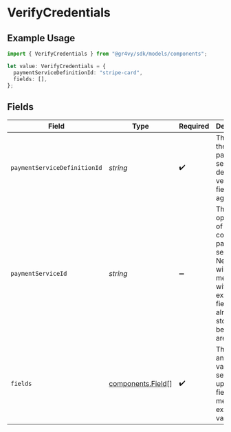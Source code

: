 # VerifyCredentials

## Example Usage

```typescript
import { VerifyCredentials } from "@gr4vy/sdk/models/components";

let value: VerifyCredentials = {
  paymentServiceDefinitionId: "stripe-card",
  fields: [],
};
```

## Fields

| Field                                                                                                                                          | Type                                                                                                                                           | Required                                                                                                                                       | Description                                                                                                                                    | Example                                                                                                                                        |
| ---------------------------------------------------------------------------------------------------------------------------------------------- | ---------------------------------------------------------------------------------------------------------------------------------------------- | ---------------------------------------------------------------------------------------------------------------------------------------------- | ---------------------------------------------------------------------------------------------------------------------------------------------- | ---------------------------------------------------------------------------------------------------------------------------------------------- |
| `paymentServiceDefinitionId`                                                                                                                   | *string*                                                                                                                                       | :heavy_check_mark:                                                                                                                             | The ID of the payment service definition to verify the fields against                                                                          | stripe-card                                                                                                                                    |
| `paymentServiceId`                                                                                                                             | *string*                                                                                                                                       | :heavy_minus_sign:                                                                                                                             | The optional ID of the configured payment service. New fields will be merged with any existing fields already stored before they are verified. | fffd152a-9532-4087-9a4f-de58754210f0                                                                                                           |
| `fields`                                                                                                                                       | [components.Field](../../models/components/field.md)[]                                                                                         | :heavy_check_mark:                                                                                                                             | The fields and their values, or a set of updated fields to merge with existing values.                                                         |                                                                                                                                                |